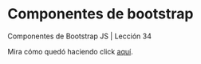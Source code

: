# Componentes de bootstrap
Componentes de Bootstrap JS | Lección 34

Mira cómo quedó haciendo click [aquí](https://itsandromeda.github.io/Componentes-de-bootstrap/).
